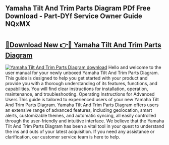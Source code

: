 ## Yamaha Tilt And Trim Parts Diagram PDf Free Download - Part-DYf Service Owner Guide NQxMX

# <h2><a href="http://dfk1bs3.blite.top/?on=Yamaha+Tilt+And+Trim+Parts+Diagram">🔗Download New 👉🔴 Yamaha Tilt And Trim Parts Diagram</a></h2>

[![Yamaha Tilt And Trim Parts Diagram download](https://i.imgur.com/lujVjoI.png)](http://dfk1bs3.blite.top/?on=Yamaha+Tilt+And+Trim+Parts+Diagram)
Hello and welcome to the user manual for your newly unboxed Yamaha Tilt And Trim Parts Diagram. This guide is designed to help you get started with your product and provide you with a thorough understanding of its features, functions, and capabilities. You will find clear instructions for installation, operation, maintenance, and troubleshooting. Operating Instructions for Advanced Users This guide is tailored to experienced users of your new Yamaha Tilt And Trim Parts Diagram. Yamaha Tilt And Trim Parts Diagram offers users an extensive range of advanced features, including geolocation, smart alerts, customizable themes, and automatic syncing, all easily controlled through the user-friendly and intuitive interface. We believe that the Yamaha Tilt And Trim Parts Diagram has been a vital tool in your quest to understand the ins and outs of your latest acquisition. If you need any assistance or clarification, our customer service team is here to help.
